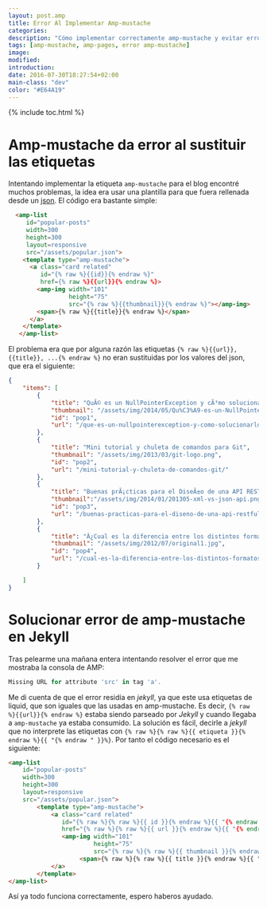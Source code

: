 ```yaml
---
layout: post.amp
title: Error Al Implementar Amp-mustache
categories: 
description: "Cómo implementar correctamente amp-mustache y evitar errores en Jekyll"
tags: [amp-mustache, amp-pages, error amp-mustache]
image:
modified:
introduction:
date: 2016-07-30T18:27:54+02:00
main-class: "dev"
color: "#E64A19"
---
```


{% include toc.html %}

# Amp-mustache da error al sustituir las etiquetas #

Intentando implementar la etiqueta `amp-mustache` para el blog encontré muchos problemas, la idea era usar una plantilla para que fuera rellenada desde un [json](/como-mapear-json-a-objetos-java-con-jackson-objectmapper/ "Cómo mapear json a objetos Java con jackson ObjectMapper"). El código era bastante simple:

<!--ad-->

```html
  <amp-list
     id="popular-posts"
     width=300
     height=300
     layout=responsive
     src="/assets/popular.json">
    <template type="amp-mustache">
      <a class="card related"
         id="{% raw %}{{id}}{% endraw %}"
         href={% raw %}{{url}}{% endraw %}>
        <amp-img width="101"
                 height="75"
                 src="{% raw %}{{thumbnail}}{% endraw %}"></amp-img>
        <span>{% raw %}{{title}}{% endraw %}</span>
      </a>
    </template>
   </amp-list>
```

El problema era que por alguna razón las etiquetas `{% raw %}{{url}}, {{title}}, ...{% endraw %}` no eran sustituidas por los valores del json, que era el siguiente:

```json
{
    "items": [
        {
            "title": "QuÃ© es un NullPointerException y cÃ³mo solucionarlo",
            "thumbnail": "/assets/img/2014/05/Qu%C3%A9-es-un-NullPointerException-y-c%C3%B3mo-solucionarlo.png",
            "id": "pop1",
            "url": "/que-es-un-nullpointerexception-y-como-solucionarlo/"
        },
        {
            "title": "Mini tutorial y chuleta de comandos para Git",
            "thumbnail": "/assets/img/2013/03/git-logo.png",
            "id": "pop2",
            "url": "/mini-tutorial-y-chuleta-de-comandos-git/"
        },
        {
            "title": "Buenas prÃ¡cticas para el DiseÃ±o de una API RESTful PragmÃ¡tica",
            "thumbnail":"/assets/img/2014/01/201305-xml-vs-json-api.png",
            "id": "pop3",
            "url": "/buenas-practicas-para-el-diseno-de-una-api-restful-pragmatica/"
        },
        {
            "title": "Â¿Cual es la diferencia entre los distintos formatos de audio, y cual deberÃ­a elegir?",
            "thumbnail": "/assets/img/2012/07/original1.jpg",
            "id": "pop4",
            "url": "/cual-es-la-diferencia-entre-los-distintos-formatos-de-audio-y-cual-deberia-elegir/"
        }

    ]
}
```

# Solucionar error de amp-mustache en Jekyll #

Tras pelearme una mañana entera intentando resolver el error que me mostraba la consola de AMP:

```javascript
Missing URL for attribute 'src' in tag 'a'.
```



Me di cuenta de que el error residía en _jekyll_, ya que este usa etiquetas de liquid, que son iguales que las usadas en amp-mustache. Es decir, `{% raw %}{{url}}{% endraw %}` estaba siendo parseado por _Jekyll_ y cuando llegaba a `amp-mustache` ya estaba consumido. La solución es fácil, decirle a _jekyll_ que no interprete las etiquetas con `{% raw %}{% raw %}{{ etiqueta }}{% endraw %}{{ "{% endraw " }}%}`. Por tanto el código necesario es el siguiente:


```html
<amp-list
    id="popular-posts"
    width=300
    height=300
    layout=responsive
    src="/assets/popular.json">
        <template type="amp-mustache">
            <a class="card related"
               id="{% raw %}{% raw %}{{ id }}{% endraw %}{{ "{% endraw " }}%}"
               href="{% raw %}{% raw %}{{ url }}{% endraw %}{{ "{% endraw " }}%}">
               <amp-img width="101"
                        height="75"
                        src="{% raw %}{% raw %}{{ thumbnail }}{% endraw %}{{ "{% endraw " }}%}"></amp-img>
                    <span>{% raw %}{% raw %}{{ title }}{% endraw %}{{ "{% endraw " }}%}</span>
            </a>
        </template>
</amp-list>
```

Así ya todo funciona correctamente, espero haberos ayudado.
